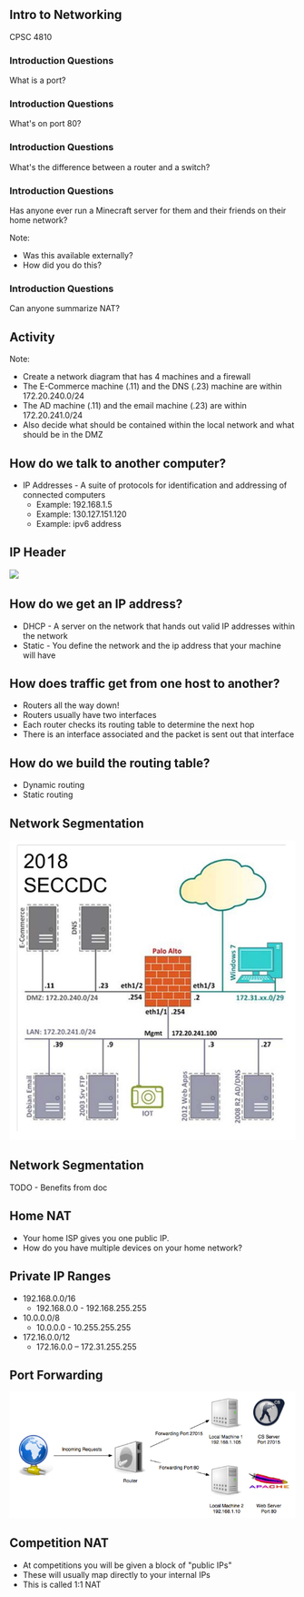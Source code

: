 ## Intro to Networking

CPSC 4810



### Introduction Questions

What is a port?



### Introduction Questions

What's on port 80?



### Introduction Questions

What's the difference between a router and a switch?



### Introduction Questions

Has anyone ever run a Minecraft server for them and their friends on their home network?

Note:
* Was this available externally?
* How did you do this?



### Introduction Questions

Can anyone summarize NAT?



## Activity

Note:
* Create a network diagram that has 4 machines and a firewall
* The E-Commerce machine (.11) and the DNS (.23) machine are within 172.20.240.0/24
* The AD machine (.11) and the email machine (.23) are within 172.20.241.0/24
* Also decide what should be contained within the local network and what should be in the DMZ



## How do we talk to another computer?

* IP Addresses - A suite of protocols for identification and addressing of connected computers
  - Example: 192.168.1.5
  - Example: 130.127.151.120
  - Example: ipv6 address



## IP Header

![](ipheader.jpg)



## How do we get an IP address?

* DHCP - A server on the network that hands out valid IP addresses within the network
* Static - You define the network and the ip address that your machine will have



## How does traffic get from one host to another?

* Routers all the way down!
* Routers usually have two interfaces
* Each router checks its routing table to determine the next hop
* There is an interface associated and the packet is sent out that interface



## How do we build the routing table?

* Dynamic routing
* Static routing



## Network Segmentation

![](seccdcq.png)



## Network Segmentation

TODO - Benefits from doc



## Home NAT

* Your home ISP gives you one public IP.
* How do you have multiple devices on your home network?



## Private IP Ranges

* 192.168.0.0/16
  - 192.168.0.0 - 192.168.255.255
* 10.0.0.0/8
  - 10.0.0.0 - 10.255.255.255
* 172.16.0.0/12
  - 172.16.0.0 – 172.31.255.255



## Port Forwarding

![](port-forwarding.png)



## Competition NAT

* At competitions you will be given a block of "public IPs"
* These will usually map directly to your internal IPs
* This is called 1:1 NAT
